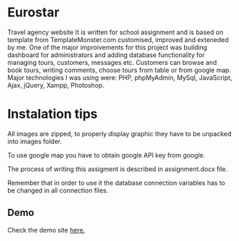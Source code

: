 # Eurostar
Travel agency website
It is written for school assignment and is based on template from TemplateMonster.com customised, improved and exteneded by me. One of the major improivements for this project was building dashboard for administrators and adding database functionality for managing tours, customers, messages etc. Customers can browse  and book tours, writing comments, choose tours from table or from google map. Major technologies I was using were: PHP, phpMyAdmin, MySql, JavaScript, Ajax, jQuery, Xampp, Photoshop.

# Instalation tips

All images are zipped, to properly display graphic they have to be unpacked into images folder.

To use google map you have to obtain google API key from google.

The process of writing this assigment is described in assignment.docx file.

Remember that in order to use it the database connection variables has to be changed in all connection files.

## Demo
Check the demo site [here.](https://wojtek78.000webhostapp.com/index.html)
